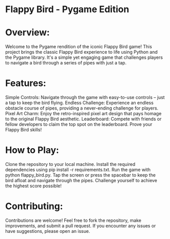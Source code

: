 # Flappy Bird - Pygame Edition

# Overview:
Welcome to the Pygame rendition of the iconic Flappy Bird game! This project brings the classic Flappy Bird experience to life using Python and the Pygame library. It's a simple yet engaging game that challenges players to navigate a bird through a series of pipes with just a tap.

# Features:
Simple Controls: Navigate through the game with easy-to-use controls – just a tap to keep the bird flying.
Endless Challenge: Experience an endless obstacle course of pipes, providing a never-ending challenge for players.
Pixel Art Charm: Enjoy the retro-inspired pixel art design that pays homage to the original Flappy Bird aesthetic.
Leaderboard: Compete with friends or fellow developers to claim the top spot on the leaderboard. Prove your Flappy Bird skills!

# How to Play:
Clone the repository to your local machine.
Install the required dependencies using pip install -r requirements.txt.
Run the game with python flappy_bird.py.
Tap the screen or press the spacebar to keep the bird afloat and navigate through the pipes.
Challenge yourself to achieve the highest score possible!

# Contributing:
Contributions are welcome! Feel free to fork the repository, make improvements, and submit a pull request. If you encounter any issues or have suggestions, please open an issue.

